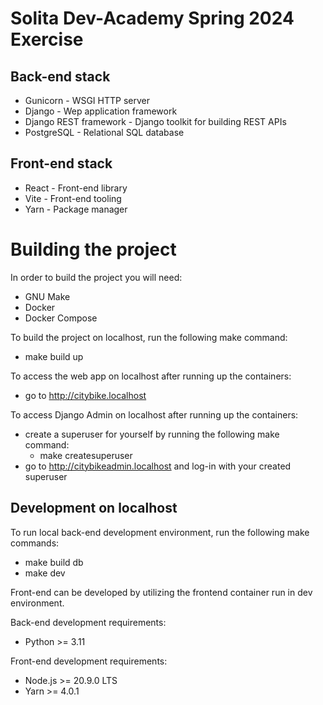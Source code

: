 # Solita Dev-Academy Spring 2024 Exercise

## Back-end stack
- Gunicorn - WSGI HTTP server
- Django - Wep application framework
- Django REST framework - Django toolkit for building REST APIs
- PostgreSQL - Relational SQL database

## Front-end stack
- React - Front-end library
- Vite - Front-end tooling
- Yarn - Package manager

# Building the project
In order to build the project you will need:
- GNU Make
- Docker
- Docker Compose

To build the project on localhost, run the following make command:
- make build up

To access the web app on localhost after running up the containers:
- go to http://citybike.localhost

To access Django Admin on localhost after running up the containers:
- create a superuser for yourself by running the following make command:
    - make createsuperuser
- go to http://citybikeadmin.localhost and log-in with your created superuser

## Development on localhost
To run local back-end development environment, run the following make commands:
- make build db
- make dev

Front-end can be developed by utilizing the frontend container run in dev environment.

Back-end development requirements:
- Python >= 3.11

Front-end development requirements:
- Node.js >= 20.9.0 LTS
- Yarn >= 4.0.1
